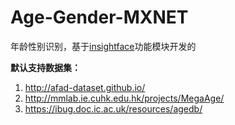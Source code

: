 # Age-Gender-MXNET
年龄性别识别，基于[insightface](https://github.com/deepinsight/insightface)功能模块开发的

**默认支持数据集：**

1. http://afad-dataset.github.io/
2. http://mmlab.ie.cuhk.edu.hk/projects/MegaAge/
3. https://ibug.doc.ic.ac.uk/resources/agedb/
